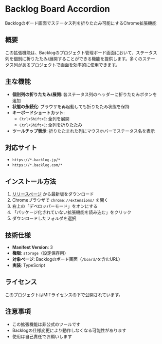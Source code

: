 # Backlog Board Accordion

Backlogのボード画面でステータス列を折りたたみ可能にするChrome拡張機能

## 概要

この拡張機能は、Backlogのプロジェクト管理ボード画面において、ステータス列を個別に折りたたみ/展開することができる機能を提供します。多くのステータス列があるプロジェクトで画面を効率的に使用できます。

## 主な機能

- **個別列の折りたたみ/展開**: 各ステータス列のヘッダーに折りたたみボタンを追加
- **状態の永続化**: ブラウザを再起動しても折りたたみ状態を保持
- **キーボードショートカット**:
  - `Ctrl+Shift+E`: 全列を展開
  - `Ctrl+Shift+C`: 全列を折りたたみ
- **ツールチップ表示**: 折りたたまれた列にマウスホバーでステータス名を表示

## 対応サイト

- `https://*.backlog.jp/*`
- `https://*.backlog.com/*`

## インストール方法

1. [リリースページ](../../releases) から最新版をダウンロード
2. Chromeブラウザで `chrome://extensions/` を開く
3. 右上の「デベロッパーモード」をオンにする
4. 「パッケージ化されていない拡張機能を読み込む」をクリック
5. ダウンロードしたフォルダを選択

## 技術仕様

- **Manifest Version**: 3
- **権限**: `storage`（設定保存用）
- **対象ページ**: Backlogのボード画面（`/board/`を含むURL）
- **実装**: TypeScript

## ライセンス

このプロジェクトはMITライセンスの下で公開されています。

## 注意事項

- この拡張機能は非公式のツールです
- Backlogの仕様変更により動作しなくなる可能性があります
- 使用は自己責任でお願いします